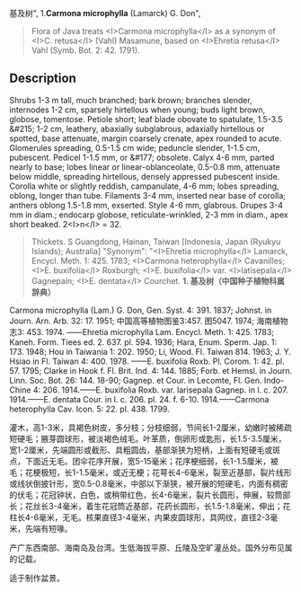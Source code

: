 基及树",
1.**Carmona microphylla** (Lamarck) G. Don",

> Flora of Java treats &lt;I&gt;Carmona microphylla&lt;/I&gt; as a synonym of &lt;I&gt;C. retusa&lt;/I&gt; (Vahl) Masamune, based on &lt;I&gt;Ehretia retusa&lt;/I&gt; Vahl (Symb. Bot. 2: 42. 1791).

## Description
Shrubs 1-3 m tall, much branched; bark brown; branches slender, internodes 1-2 cm, sparsely hirtellous when young; buds light brown, globose, tomentose. Petiole short; leaf blade obovate to spatulate, 1.5-3.5 &amp;#215; 1-2 cm, leathery, abaxially subglabrous, adaxially hirtellous or spotted, base attenuate, margin coarsely crenate, apex rounded to acute. Glomerules spreading, 0.5-1.5 cm wide; peduncle slender, 1-1.5 cm, pubescent. Pedicel 1-1.5 mm, or &amp;#177; obsolete. Calyx 4-6 mm, parted nearly to base; lobes linear or linear-oblanceolate, 0.5-0.8 mm, attenuate below middle, spreading hirtellous, densely appressed pubescent inside. Corolla white or slightly reddish, campanulate, 4-6 mm; lobes spreading, oblong, longer than tube. Filaments 3-4 mm, inserted near base of corolla; anthers oblong 1.5-1.8 mm, exserted. Style 4-6 mm, glabrous. Drupes 3-4 mm in diam.; endocarp globose, reticulate-wrinkled, 2-3 mm in diam., apex short beaked. 2&lt;I&gt;n&lt;/I&gt; = 32.

> Thickets. S Guangdong, Hainan, Taiwan [Indonesia, Japan (Ryukyu Islands); Australia]
  "Synonym": "&lt;I&gt;Ehretia microphylla&lt;/I&gt; Lamarck, Encycl. Meth. 1: 425. 1783; &lt;I&gt;Carmona heterophylla&lt;/I&gt; Cavanilles; &lt;I&gt;E. buxifolia&lt;/I&gt; Roxburgh; &lt;I&gt;E. buxifolia&lt;/I&gt; var. &lt;I&gt;latisepala&lt;/I&gt; Gagnepain; &lt;I&gt;E. dentata&lt;/I&gt; Courchet.
**1. 基及树（中国种子植物科属辞典）**

Carmona microphylla (Lam.) G. Don, Gen. Syst. 4: 391. 1837; Johnst. in Journ. Arn. Arb. 32: 17. 1951; 中国高等植物图鉴3:457. 图5047. 1974; 海南植物志3: 453. 1974. ——Ehretia microphylla Lam. Encycl. Meth. 1: 425. 1783; Kaneh. Form. Tiees ed. 2. 637. pl. 594. 1936; Hara, Enum. Sperm. Jap. 1: 173. 1948; Hou in Taiwania 1: 202. 1950; Li, Wood. Fl. Taiwan 814. 1963; J. Y. Hsiao in Fl. Taiwan 4: 400. 1978. ——E. buxifolia Roxb. Pl. Corom. 1: 42. pl. 57. 1795; Clarke in Hook f. Fl. Brit. Ind. 4: 144. 1885; Forb. et Hemsl. in Journ. Linn. Soc. Bot. 26: 144. 18-90; Gagnep. et Cour. in Lecomte, Fl. Gen. Indo-Chine 4: 206. 1914.——E. buxifolia Roxb. var. larisepala Gagnep. in l. c. 207. 1914.——E. dentata Cour. in l. c. 206. pl. 24. f. 6-10. 1914.——Carmona heterophylla Cav. Icon. 5: 22. pl. 438. 1799.

灌木，高1-3米，具褐色树皮，多分枝；分枝细弱，节间长1-2厘米，幼嫩时被稀疏短硬毛；腋芽圆球形，被淡褐色绒毛。叶革质，倒卵形或匙形，长1.5-3.5厘米，宽1-2厘米，先端圆形或截形、具粗圆齿，基部渐狭为短柄，上面有短硬毛或斑点，下面近无毛。团伞花序开展，宽5-15毫米；花序梗细弱，长1-1.5厘米，被毛；花梗极短，长1-1.5毫米，或近无梗；花萼长4-6毫米，裂至近基部，裂片线形或线状倒披针形，宽0.5-0.8毫米，中部以下渐狭，被开展的短硬毛，内面有稠密的伏毛；花冠钟状，白色，或稍带红色，长4-6毫米，裂片长圆形，伸展，较筒部长；花丝长3-4毫米，着生花冠筒近基部，花药长圆形，长1.5-1.8毫米，伸出；花柱长4-6毫米，无毛。核果直径3-4毫米，内果皮圆球形，具网纹，直径2-3毫米，先端有短喙。

产广东西南部、海南岛及台湾。生低海拔平原、丘陵及空旷灌丛处。国外分布见属的记载。

适于制作盆景。
